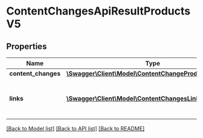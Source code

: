 # ContentChangesApiResultProductsV5

## Properties
Name | Type | Description | Notes
------------ | ------------- | ------------- | -------------
**content_changes** | [**\Swagger\Client\Model\ContentChangeProductsV5[]**](ContentChangeProductsV5.md) |  | [optional] 
**links** | [**\Swagger\Client\Model\ContentChangesLinkProductsV5[]**](ContentChangesLinkProductsV5.md) | a list of links that can be used for pagination. | [optional] 

[[Back to Model list]](../../README.md#documentation-for-models) [[Back to API list]](../../README.md#documentation-for-api-endpoints) [[Back to README]](../../README.md)

